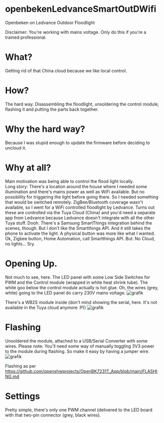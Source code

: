 # openbekenLedvanceSmartOutDWifi
Openbeken on Ledvance Outdoor Floodlight

Disclaimer: You're working with mains voltage. Only do this if you're a trained professional. 

# What?
Getting rid of that China cloud because we like local control.

# How?
The hard way. Disassembling the floodlight, unsoldering the control module, flashing it and putting the parts back together.

# Why the hard way?
Because I was stupid enough to update the firmware before deciding to uncloud it.

# Why at all?
Main motivation was being able to control the flood light locally.   
Long story: There's a location around the house where I needed some illumination and there's mains power as well as WiFi available. But no possibility for triggering the light before going there. So I needed something that would be switched remotely. ZigBee/Bluetooth coverage wasn't available, so I went for a WiFi controlled floodlight by Ledvance. Turns out these are controlled via the Tuya Cloud (China) and you'd need a separate app from Ledvance because Ledvance doesn't integrate with all the other Tuya stuff. Dooh. There's a Samsung SmartThings integration behind the scenes, though. But I don't like the Smartthings API. And it still takes the phone to activate the light. A physical button was more like what I wanted. Ok, Zigbee button, Home Automation, call Smartthings API. But: No Cloud, no lights... Sry.

# Opening Up.
Not much to see, here. The LED panel with some Low Side Switches for PWM and the Control module (wrapped in white heat shrink tube). The white goo below the control module actually is hot glue. 
Oh, the wires (grey, white) going to the LED panel do carry 230V mains voltage. 
![grafik](https://github.com/l33tn00b/openbekenLedvanceSmartOutDWifi/assets/28904067/48d4adc8-fb54-415b-98e4-30f677f82f51)

There's a WB2S module inside (don't mind showing the serial, here. It's not available in the Tuya cloud anymore :P))
![grafik](https://github.com/l33tn00b/openbekenLedvanceSmartOutDWifi/assets/28904067/44b6c8e7-0e31-4638-b894-d619216c6a8d)

# Flashing
Unsoldered the module, attached to a USB/Serial Converter with some wires. Please note: You'll need some way of manually toggling 3V3 power to the module during flashing. So make it easy by having a jumper wire.
![grafik](https://github.com/l33tn00b/openbekenLedvanceSmartOutDWifi/assets/28904067/80b61c00-fc81-4a1d-94b1-fc86599e0aac)

Flashing as per https://github.com/openshwprojects/OpenBK7231T_App/blob/main/FLASHING.md

# Settings
Pretty simple, there's only one PWM channel (delivered to the LED board with that two-pin connector (grey, black wires).
